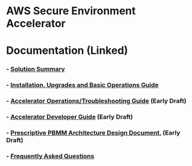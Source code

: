 # AWS Secure Environment Accelerator

# **Documentation** (Linked)

### - [Solution Summary](../README.md)

### - [Installation, Upgrades and Basic Operations Guide](installation/index.md)

### - [Accelerator Operations/Troubleshooting Guide](https://github.com/aws-samples/aws-pbmm-accelerator/wiki/Operations-Guide) (Early Draft)

### - [Accelerator Developer Guide](https://github.com/aws-samples/aws-pbmm-accelerator/wiki/Developer-Guide) (Early Draft)

### - [Prescriptive PBMM Architecture Design Document.](https://github.com/aws-samples/aws-pbmm-accelerator/blob/feature/8.35-architecture-document-v2/docs/architectures/pbmm/index.md) (Early Draft)

### - [Frequently Asked Questions](faq/index.md)
